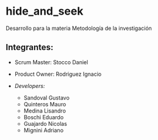# hide_and_seek
Desarrollo para la materia Metodología de la investigación

## Integrantes:
  
  
  - Scrum Master: Stocco Daniel   
  - Product Owner: Rodriguez Ignacio

  - _Developers:_
    * Sandoval Gustavo
    * Quinteros Mauro
    * Medina Lisandro
    * Boschi Eduardo
    * Guajardo Nicolas
    * Mignini Adriano
